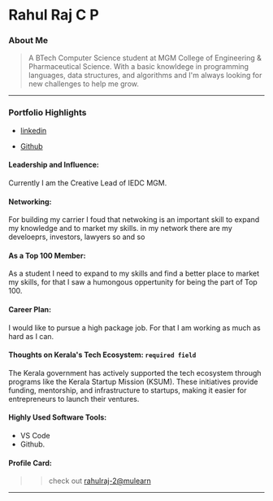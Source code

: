 # Rahul Raj C P

### About Me

> A BTech Computer Science student at MGM College of Engineering & Pharmaceutical Science. With a basic knowldege in programming languages, data structures, and algorithms and I'm always looking for new challenges to help me grow. 
---

### Portfolio Highlights

- [linkedin](https://www.linkedin.com/in/raaahul)

- [Github](https://github.com/raaahul2003)

#### Leadership and Influence:

 Currently I am the Creative Lead of IEDC MGM.

#### Networking: 

For building my carrier I foud that netwoking is an important skill to expand my knowledge and to market my skills. in my network there are my develoeprs, investors, lawyers so and so 

#### As a Top 100 Member: 

As a student I need to expand to my skills and find a better place to market my skills, for that I saw a humongous oppertunity for being the part of Top 100.

#### Career Plan: 

I would like to pursue a high package job. For that I am working as much as hard as I can.

#### Thoughts on Kerala's Tech Ecosystem: `required field`

The Kerala government has actively supported the tech ecosystem through programs like the Kerala Startup Mission (KSUM). These initiatives provide funding, mentorship, and infrastructure to startups, making it easier for entrepreneurs to launch their ventures.

#### Highly Used Software Tools:

- VS Code
- Github.

#### Profile Card:

>> check out [rahulraj-2@mulearn](./profile/rahulraj-2@mulearn.md)

---
